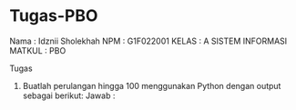 # Tugas-PBO
Nama : Idznii Sholekhah
NPM  : G1F022001
KELAS : A SISTEM INFORMASI
MATKUL : PBO

Tugas 
1. Buatlah perulangan hingga 100 menggunakan Python dengan output sebagai berikut:
   Jawab :
   

